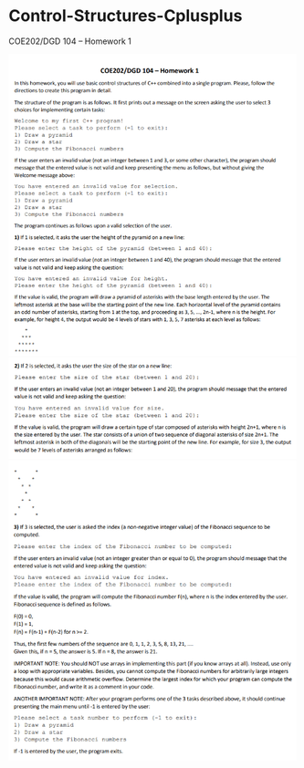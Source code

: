 # Control-Structures-Cplusplus

COE202/DGD 104 – Homework 1

![Screenshot](ss/1.png)
![Screenshot](ss/2.png)
![Screenshot](ss/3.png)
